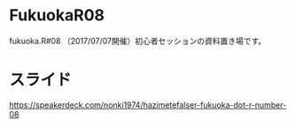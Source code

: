 # FukuokaR08
fukuoka.R#08 （2017/07/07開催）初心者セッションの資料置き場です。

# スライド
https://speakerdeck.com/nonki1974/hazimetefalser-fukuoka-dot-r-number-08



